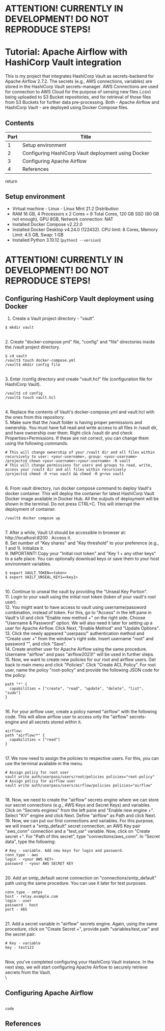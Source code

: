 # ATTENTION! CURRENTLY IN DEVELOPMENT! DO NOT REPRODUCE STEPS!

# Tutorial: Apache Airflow with HashiCorp Vault integration
This is my project that integrates HashiCorp Vault as secrets-backend for Apache Airflow 2.7.2. The secrets (e.g., AWS connections, variables) are stored in the HashiCorp Vault secrets-manager. AWS Connections are used for connection to AWS Cloud for the purpose of sensing new files (.csv) being uploaded to S3 Bucket repositories, and for retrieval of those files from S3 Buckets for further data pre-processing. Both - Apache Airflow and HashiCorp Vault - are deployed using Docker Compose files.  

## Contents
| Part | Title |
|-|-|
|1| Setup environment |
|2| Configuring HashiCorp Vault deployment using Docker |
|3| Configuring Apache Airflow |
|4| References |

  return

## Setup environment
- Virtual machine - Linux - Linux Mint 21.2 Distribution
- RAM 16 GB, 4 Processors x 2 Cores = 8 Total Cores, 120 GB SSD (80 GB not enough), GPU 8GB, Network connection: NAT
- Installed Docker Compose v2.22.0
- Installed Docker Desktop v4.24.0 (122432). CPU limit: 8 Cores, Memory Limit: 4.5 GB, Swap: 1 GB
- Installed Python 3.10.12 (`python3 --version`)

# ATTENTION! CURRENTLY IN DEVELOPMENT! DO NOT REPRODUCE STEPS!

## Configuring HashiCorp Vault deployment using Docker
1. Create a Vault project directory - "vault".
```
$ mkdir vault
```
\
2. Create "docker-compose.yml" file, "config" and "file" directories inside the /vault project directory.
```
$ cd vault
/vault$ touch docker-compose.yml
/vault$ mkdir config file
```
\
3. Enter /config directory and create "vault.hcl" file (configuration file for HashiCorp Vault).
```
/vault$ cd config
/vault$ touch vault.hcl
```
\
4. Replace the contents of Vault's docker-compose.yml and vault.hcl with the ones from this repository.
\
5. Make sure that the /vault folder is having proper permissions and ownership. You must have full read and write access to all files in /vault dir, and have ownership over them. Right click /vault dir and check Properties>Permissions. If these are not correct, you can change them using the following commands.
```
# This will change ownership of your /vault dir and all files within recursively to user: <your-username>, group: <your-username>
/projects$ chown <your-username>:<your-username> -R vault
# This will change permissions for users and groups to read, write, access your /vault dir and all files within recursively
/projects$ chmod -R +rwx vault && chmod -R g+rwx vault
```
\
6. From vault directory, run docker compose command to deploy Vault's docker container. This will deploy the container for latest HashiCorp Vault Docker image available in Docker Hub. All the outputs of deployment will be shown in the terminal. Do not press CTRL+C. This will interrupt the deployment of container.
```
/vault$ docker compose up
```
\
7. After a while, Vault UI should be accessible in browser at: http://localhost:8200 . Access it.
\
8. Set number of "Key shares" and "Key threshold" to your preference (e.g., 1 and 1). Initialize it.
\
9. IMPORTANT! Copy your "Initial root token" and "Key 1 + any other keys" to a safe place. You can optionally download keys or save them to your host environment variables.
```
$ export VAULT_TOKEN=<token>
$ export VAILT_UNSEAL_KEY1=<key1>
```
\
10. Continue to unseal the vault by providing the "Unseal Key Portion".
\
11. Login to your vault using the initial root token (token of your vault's root user).
\
12. You might want to have access to vault using username/password combination, instead of token. For this, go to "Access" in the left pane in Vault's UI and click "Enable new method +" on the right side. Choose "Username & Password" option. We will also need it later for setting up a user for Apache Airflow. Click Next, "Enable Method" and "Update Options".
\
13. Click the newly appeared "userpass/" authentication method and "Create user +" from the window's right side. Insert username "root" and password "<your-password-of-choice>", and click "Save".
\
14. Create another user for Apache Airflow using the same procedure. Username "airflow" and pass "airflow2023!" will be used in further steps.
\
15. Now, we want to create new policies for our root and airflow users. Get back to main menu and click "Policies". Click "Create ACL Policy". For root user, name the policy "root-policy" and provide the following JSON code for the policy:
```
path "*" {
  capabilities = ["create", "read", "update", "delete", "list", "sudo"]
}
```
\
16. For your airflow user, create a policy named "airflow" with the following code. This will allow airflow user to access only the "airflow" secrets-engine and all secrets stored within it.
```
airflow:
path "airflow/*" {
  capabilities = ["read"]
}
```
\
17. We now need to assign the policies to respective users. For this, you can use the terminal available in the menu. 
```
# Assign policy for root user
vault write auth/userpass/users/root/policies policies="root-policy"
# Assign policy for airflow user
vault write auth/userpass/users/airflow/policies policies="airflow"
```
\
18. Now, we need to create the "airflow" secrets engine where we can store our secret connections (e.g., AWS Keys and Secret Keys) and variables. Click on "Secrets engines" from the left pane and "Enable new engine +". Select "KV" engine and click Next. Define "airflow" as Path and click Next.
\
19. Now, we can put our first connections and variables. For this purpose, we will insert a "smtp_default" secret connection, an AWS Key pair "aws_conn" connection and a "test_var" variable. Now, click on "Create secret +". For "Path of this secret", type "connections/aws_conn". In "Secret data", type the following:
```
# Key - variable. Add new keys for login and password.
conn_type - aws
login - <your AWS KEY>
password - <your AWS SECRET KEY
```
\
20. Add an smtp_default secret connection on "connections/smtp_default" path using the same procedure. You can use it later for test purposes.
```
conn_type - smtps
host - relay.example.com
login - user
password - host
port - 465
```
\
21. Add a secret variable in "airflow" secrets engine. Again, using the same procedure, click on "Create Secret +", provide path "variables/test_var" and the secret pair:
```
# Key - variable
key - test123
```
\
Now, you've completed configuring your HashiCorp Vault instance. In the next step, we will start configuring Apache Airflow to securely retrieve secrets from the Vault.
\
\
## Configuring Apache Airflow
```

```

`code`

## References
